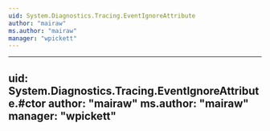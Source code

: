 ```yaml
---
uid: System.Diagnostics.Tracing.EventIgnoreAttribute
author: "mairaw"
ms.author: "mairaw"
manager: "wpickett"
---
```


---
uid: System.Diagnostics.Tracing.EventIgnoreAttribute.#ctor
author: "mairaw"
ms.author: "mairaw"
manager: "wpickett"
---
